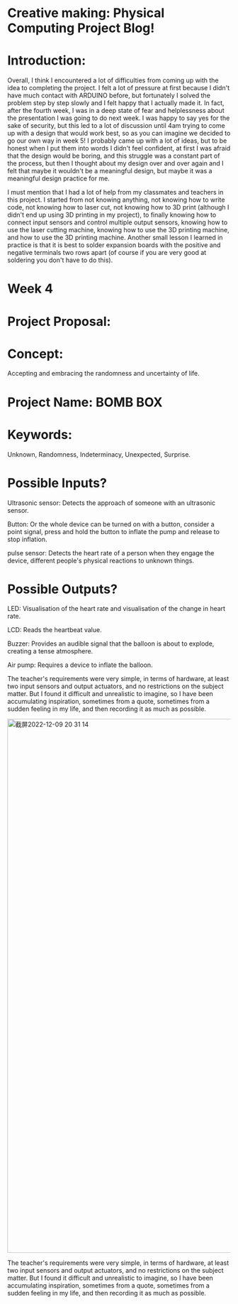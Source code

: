 # Creative making: Physical Computing Project Blog!

# Introduction:

Overall, I think I encountered a lot of difficulties from coming up with the idea to completing the project. I felt a lot of pressure at first because I didn't have much contact with ARDUINO before, but fortunately I solved the problem step by step slowly and I felt happy that I actually made it. In fact, after the fourth week, I was in a deep state of fear and helplessness about the presentation I was going to do next week. I was happy to say yes for the sake of security, but this led to a lot of discussion until 4am trying to come up with a design that would work best, so as you can imagine we decided to go our own way in week 5! I probably came up with a lot of ideas, but to be honest when I put them into words I didn't feel confident, at first I was afraid that the design would be boring, and this struggle was a constant part of the process, but then I thought about my design over and over again and I felt that maybe it wouldn't be a meaningful design, but maybe it was a meaningful design practice for me.

I must mention that I had a lot of help from my classmates and teachers in this project. I started from not knowing anything, not knowing how to write code, not knowing how to laser cut, not knowing how to 3D print (although I didn't end up using 3D printing in my project), to finally knowing how to connect input sensors and control multiple output sensors, knowing how to use the laser cutting machine, knowing how to use the 3D printing machine, and how to use the 3D printing machine. Another small lesson I learned in practice is that it is best to solder expansion boards with the positive and negative terminals two rows apart (of course if you are very good at soldering you don't have to do this).

# Week 4

# Project Proposal:

# Concept:
Accepting and embracing the randomness and uncertainty of life.

# Project Name: BOMB BOX

# Keywords:

Unknown, Randomness, Indeterminacy, Unexpected, Surprise.

# Possible Inputs?

Ultrasonic sensor: Detects the approach of someone with an ultrasonic sensor.

Button: Or the whole device can be turned on with a button, consider a point signal, press and hold the button to inflate the pump and release to stop inflation.

pulse sensor: Detects the heart rate of a person when they engage the device, different people's physical reactions to unknown things.

# Possible Outputs?

LED: Visualisation of the heart rate and visualisation of the change in heart rate.

LCD: Reads the heartbeat value.

Buzzer: Provides an audible signal that the balloon is about to explode, creating a tense atmosphere.

Air pump: Requires a device to inflate the balloon.

The teacher's requirements were very simple, in terms of hardware, at least two input sensors and output actuators, and no restrictions on the subject matter. But I found it difficult and unrealistic to imagine, so I have been accumulating inspiration, sometimes from a quote, sometimes from a sudden feeling in my life, and then recording it as much as possible.

<img width="1203" alt="截屏2022-12-09 20 31 14" src="https://user-images.githubusercontent.com/119021236/206791153-48abd192-7297-4ec2-91c4-b20ad942e6d7.png">

The teacher's requirements were very simple, in terms of hardware, at least two input sensors and output actuators, and no restrictions on the subject matter. But I found it difficult and unrealistic to imagine, so I have been accumulating inspiration, sometimes from a quote, sometimes from a sudden feeling in my life, and then recording it as much as possible.
